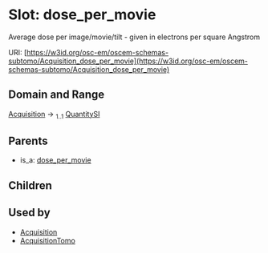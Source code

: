 
# Slot: dose_per_movie

Average dose per image/movie/tilt - given in electrons per square Angstrom

URI: [https://w3id.org/osc-em/oscem-schemas-subtomo/Acquisition_dose_per_movie](https://w3id.org/osc-em/oscem-schemas-subtomo/Acquisition_dose_per_movie)


## Domain and Range

[Acquisition](Acquisition.md) &#8594;  <sub>1..1</sub> [QuantitySI](QuantitySI.md)

## Parents

 *  is_a: [dose_per_movie](dose_per_movie.md)

## Children


## Used by

 * [Acquisition](Acquisition.md)
 * [AcquisitionTomo](AcquisitionTomo.md)
